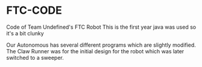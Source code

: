 # FTC-CODE
Code of Team Undefined's FTC Robot
This is the first year java was used so it's a bit clunky

Our Autonomous has several different programs which are slightly modified.
The Claw Runner was for the initial design for the robot which was later switched to a sweeper.
